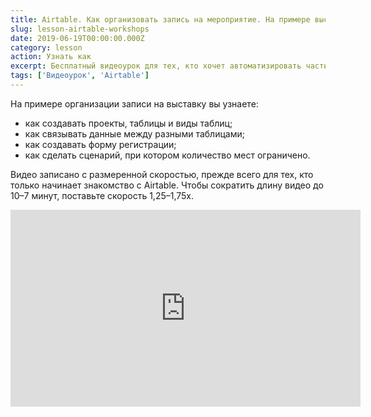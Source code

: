```yaml
---
title: Airtable. Как организовать запись на мероприятие. На примере выставки.
slug: lesson-airtable-workshops
date: 2019-06-19T00:00:00.000Z
category: lesson
action: Узнать как
excerpt: Бесплатный видеоурок для тех, кто хочет автоматизировать часть рутинной работы.
tags: ['Видеоурок', 'Airtable']
---
```

На примере организации записи на выставку вы узнаете:
- как создавать проекты, таблицы и виды таблиц;
- как связывать данные между разными таблицами;
- как создавать форму регистрации;
- как сделать сценарий, при котором количество мест ограничено.

Видео записано с размеренной скоростью, прежде всего для тех, кто только начинает знакомство с Airtable. Чтобы сократить длину видео до 10–7 минут, поставьте скорость 1,25–1,75x.

<div class="video-container">
  <iframe width="560" height="315" src="https://www.youtube.com/embed/yTvDc4ADkgw" frameborder="0" allow="accelerometer; autoplay; encrypted-media; gyroscope; picture-in-picture" allowfullscreen></iframe>
</div>

